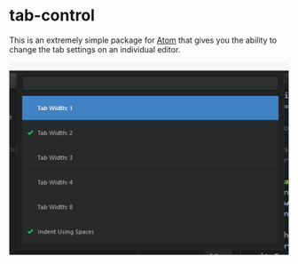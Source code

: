 # tab-control

This is an extremely simple package for [Atom](https://atom.io/) that gives you the ability to change the tab settings on an individual editor.

![example](https://raw.githubusercontent.com/ehuss/atom-tab-control/master/example.png)

